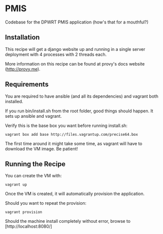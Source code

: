PMIS
====

Codebase for the DPWRT PMIS application (how's that for a mouthful?)

Installation
------------

This recipe will get a django website up and running in a single server
deployment with 4 processes with 2 threads each.

More information on this recipe can be found at provy's docs website
(http://provy.me).

Requirements
------------

You are required to have ansible (and all its dependencies) and vagrant both
installed.

If you run bin/install.sh from the root folder, good things should happen.
It sets up ansible and vagrant.

Verify this is the base box you want before running install.sh:

    vagrant box add base http://files.vagrantup.com/precise64.box

The first time around it might take some time, as vagrant will have to
download the VM image. Be patient!

Running the Recipe
------------------

You can create the VM with:

    vagrant up

Once the VM is created, it will automatically provision the application.

Should you want to repeat the provision:

    vagrant provision

Should the machine install completely without error, browse to [http://localhost:8080/]
